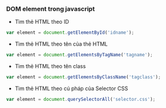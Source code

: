 
### DOM element trong javascript

- Tìm thẻ HTML theo ID

```js
var element = document.getElementById('idname');
```

- Tìm thẻ HTML theo tên của thẻ HTML

```js
var element = document.getElementsByTagName('tagname');
```

- Tìm thẻ HTML theo tên class

```js
var element = document.getElementsByClassName('tagclass');
```

- Tìm thẻ HTML theo cú pháp của Selector CSS

```js
var element = document.querySelectorAll('selector.css');
```
